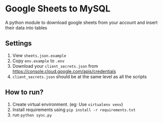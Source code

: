 # Google Sheets to MySQL
A python module to download google sheets from your account and insert their data into tables

## Settings
1) View `sheets.json.example`
1) Copy `env.example` to `.env`
1) Download your `client_secrets.json` from https://console.cloud.google.com/apis/credentials
2) `client_secrets.json` should be at the same level as all the scripts


## How to run?
1) Create virtual environment. (eg: Use `virtualenv venv`)
2) Install requirements using `pip install -r requirements.txt`
3) run `python sync.py` 
